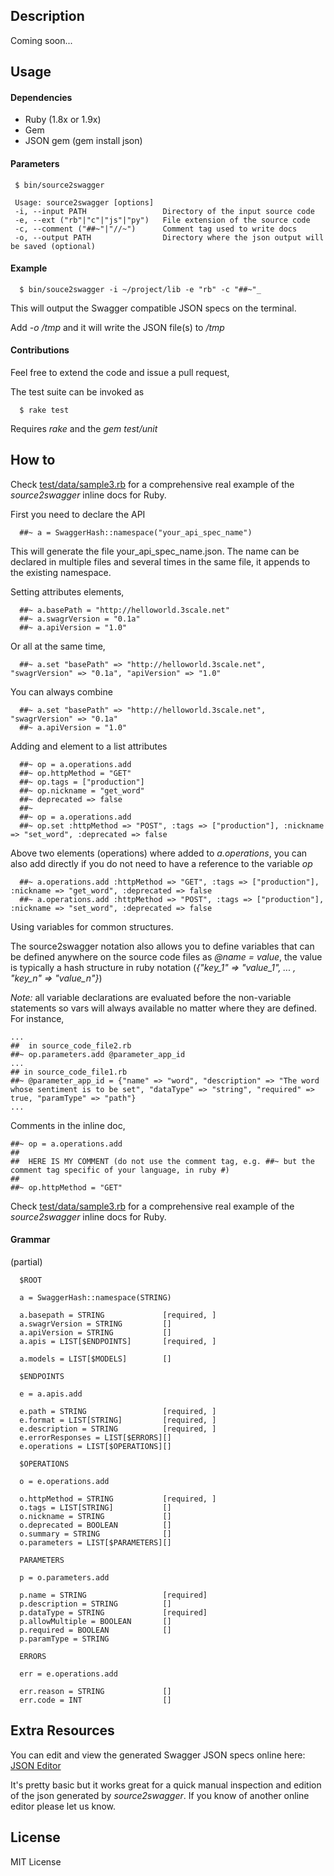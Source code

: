 
## Description

Coming soon...

## Usage

#### Dependencies

* Ruby (1.8x or 1.9x)
* Gem 
* JSON gem (gem install json)

#### Parameters

     $ bin/source2swagger

     Usage: source2swagger [options]
     -i, --input PATH                 Directory of the input source code
     -e, --ext ("rb"|"c"|"js"|"py")   File extension of the source code
     -c, --comment ("##~"|"//~")      Comment tag used to write docs
     -o, --output PATH                Directory where the json output will be saved (optional)

#### Example

      $ bin/souce2swagger -i ~/project/lib -e "rb" -c "##~"_

This will output the Swagger compatible JSON specs on the terminal. 

Add *-o /tmp* and it will write the JSON file(s) to */tmp*

#### Contributions

Feel free to extend the code and issue a pull request,

The test suite can be invoked as

      $ rake test

Requires *rake* and the *gem test/unit*


## How to

Check [test/data/sample3.rb](https://github.com/solso/source2swagger/blob/master/test/data/sample3.rb) for a comprehensive real example of the *source2swagger* inline docs for Ruby.

First you need to declare the API

      ##~ a = SwaggerHash::namespace("your_api_spec_name")

This will generate the file your_api_spec_name.json. The name can be declared in multiple files and several times in the same file, it appends to the existing namespace.

Setting attributes elements,

      ##~ a.basePath = "http://helloworld.3scale.net"
      ##~ a.swagrVersion = "0.1a"
      ##~ a.apiVersion = "1.0"

Or all at the same time,

      ##~ a.set "basePath" => "http://helloworld.3scale.net", "swagrVersion" => "0.1a", "apiVersion" => "1.0"


You can always combine

      ##~ a.set "basePath" => "http://helloworld.3scale.net", "swagrVersion" => "0.1a"
      ##~ a.apiVersion = "1.0"

Adding and element to a list attributes

      ##~ op = a.operations.add   
      ##~ op.httpMethod = "GET"
      ##~ op.tags = ["production"] 
      ##~ op.nickname = "get_word"
      ##~ deprecated => false
      ##~
      ##~ op = a.operations.add
      ##~ op.set :httpMethod => "POST", :tags => ["production"], :nickname => "set_word", :deprecated => false
  
Above two elements (operations) where added to *a.operations*, you can also add directly if you do not need to have a reference to the variable *op*

      ##~ a.operations.add :httpMethod => "GET", :tags => ["production"], :nickname => "get_word", :deprecated => false
      ##~ a.operations.add :httpMethod => "POST", :tags => ["production"], :nickname => "set_word", :deprecated => false

Using variables for common structures. 

The source2swagger notation also allows you to define variables that can be defined anywhere on the source code files as *@name = value*, the value is typically a hash structure in ruby notation (*{"key_1" => "value_1", ... , "key_n" => "value_n"}*) 

*Note:* all variable declarations are evaluated before the non-variable statements so vars will always available no matter where they are defined. For instance,

    ... 
    ##  in source_code_file2.rb
    ##~ op.parameters.add @parameter_app_id
    ...
    ## in source_code_file1.rb
    ##~ @parameter_app_id = {"name" => "word", "description" => "The word whose sentiment is to be set", "dataType" => "string", "required" => true, "paramType" => "path"}
    ...
  

Comments in the inline doc,

    ##~ op = a.operations.add   
    ##
    ##  HERE IS MY COMMENT (do not use the comment tag, e.g. ##~ but the comment tag specific of your language, in ruby #)
    ##
    ##~ op.httpMethod = "GET"

    

Check [test/data/sample3.rb](https://github.com/solso/source2swagger/blob/master/test/data/sample3.rb) for a comprehensive real example of the *source2swagger* inline docs for Ruby.


#### Grammar

(partial)

      $ROOT

      a = SwaggerHash::namespace(STRING)

      a.basepath = STRING             [required, ]
      a.swagrVersion = STRING         []
      a.apiVersion = STRING           []
      a.apis = LIST[$ENDPOINTS]       [required, ]

      a.models = LIST[$MODELS]        []

      $ENDPOINTS

      e = a.apis.add

      e.path = STRING                 [required, ]
      e.format = LIST[STRING]         [required, ]
      e.description = STRING          [required, ]
      e.errorResponses = LIST[$ERRORS][]
      e.operations = LIST[$OPERATIONS][]

      $OPERATIONS

      o = e.operations.add

      o.httpMethod = STRING           [required, ]
      o.tags = LIST[STRING]           []
      o.nickname = STRING             []
      o.deprecated = BOOLEAN          []
      o.summary = STRING              []
      o.parameters = LIST[$PARAMETERS][]

      PARAMETERS

      p = o.parameters.add

      p.name = STRING                 [required]
      p.description = STRING          []
      p.dataType = STRING             [required]
      p.allowMultiple = BOOLEAN       []
      p.required = BOOLEAN            []
      p.paramType = STRING

      ERRORS

      err = e.operations.add

      err.reason = STRING             []
      err.code = INT                  []

## Extra Resources

You can edit and view the generated Swagger JSON specs online here: [JSON Editor](http://jsoneditor.appspot.com/)

It's pretty basic but it works great for a quick manual inspection and edition
of the json generated by *source2swagger*. If you know of another online editor 
please let us know. 

## License

MIT License


